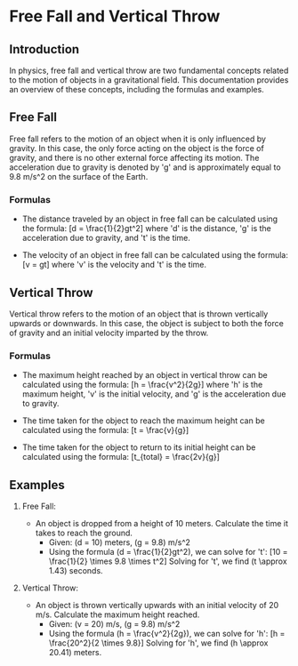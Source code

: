 # Free Fall and Vertical Throw

## Introduction
In physics, free fall and vertical throw are two fundamental concepts related to the motion of objects in a gravitational field. This documentation provides an overview of these concepts, including the formulas and examples.

## Free Fall
Free fall refers to the motion of an object when it is only influenced by gravity. In this case, the only force acting on the object is the force of gravity, and there is no other external force affecting its motion. The acceleration due to gravity is denoted by 'g' and is approximately equal to 9.8 m/s^2 on the surface of the Earth.

### Formulas
- The distance traveled by an object in free fall can be calculated using the formula: 
    \[d = \frac{1}{2}gt^2\]
    where 'd' is the distance, 'g' is the acceleration due to gravity, and 't' is the time.

- The velocity of an object in free fall can be calculated using the formula:
    \[v = gt\]
    where 'v' is the velocity and 't' is the time.

## Vertical Throw
Vertical throw refers to the motion of an object that is thrown vertically upwards or downwards. In this case, the object is subject to both the force of gravity and an initial velocity imparted by the throw.

### Formulas
- The maximum height reached by an object in vertical throw can be calculated using the formula:
    \[h = \frac{v^2}{2g}\]
    where 'h' is the maximum height, 'v' is the initial velocity, and 'g' is the acceleration due to gravity.

- The time taken for the object to reach the maximum height can be calculated using the formula:
    \[t = \frac{v}{g}\]

- The time taken for the object to return to its initial height can be calculated using the formula:
    \[t_{total} = \frac{2v}{g}\]

## Examples
1. Free Fall:
     - An object is dropped from a height of 10 meters. Calculate the time it takes to reach the ground.
         - Given: \(d = 10\) meters, \(g = 9.8\) m/s^2
         - Using the formula \(d = \frac{1}{2}gt^2\), we can solve for 't':
             \[10 = \frac{1}{2} \times 9.8 \times t^2\]
             Solving for 't', we find \(t \approx 1.43\) seconds.

2. Vertical Throw:
     - An object is thrown vertically upwards with an initial velocity of 20 m/s. Calculate the maximum height reached.
         - Given: \(v = 20\) m/s, \(g = 9.8\) m/s^2
         - Using the formula \(h = \frac{v^2}{2g}\), we can solve for 'h':
             \[h = \frac{20^2}{2 \times 9.8}\]
             Solving for 'h', we find \(h \approx 20.41\) meters.